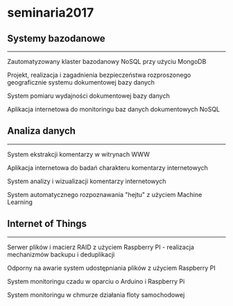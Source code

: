 # seminaria2017

## Systemy bazodanowe
---------------------------
Zautomatyzowany klaster bazodanowy NoSQL przy użyciu MongoDB

Projekt, realizacja i zagadnienia bezpieczeństwa rozproszonego geograficznie systemu dokumentowej bazy danych

System pomiaru wydajności dokumentowej bazy danych

Aplikacja internetowa do monitoringu baz danych dokumentowych NoSQL

## Analiza danych
-------------------
System ekstrakcji komentarzy w witrynach WWW

Aplikacja internetowa do badań charakteru komentarzy internetowych

System analizy i wizualizacji komentarzy internetowych

System automatycznego rozpoznawania "hejtu" z użyciem Machine Learning

## Internet of Things
-----------------------
Serwer plików i macierz RAID z użyciem Raspberry PI - realizacja mechanizmów backupu i deduplikacji

Odporny na awarie system udostępniania plików z użyciem Raspberry PI

System monitoringu czadu w oparciu o Arduino i Raspberry Pi

System monitoringu w chmurze działania floty samochodowej 
